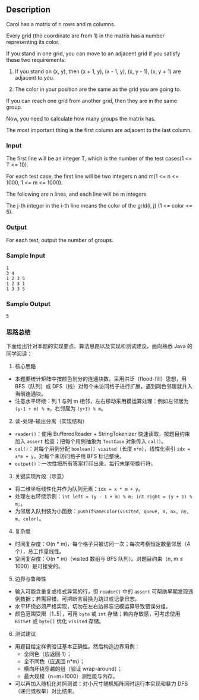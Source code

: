 ## Description

Carol has a matrix of n rows and m columns.

Every grid (the coordinate are from 1) in the matrix has a number representing its color.

If you stand in one grid, you can move to an adjacent grid if you satisfy these two requirements:

1. If you stand on (x, y), then (x + 1, y), (x - 1, y), (x, y - 1), (x, y + 1) are adjacent to you.

2. The color in your position are the same as the grid you are going to.

If you can reach one grid from another grid, then they are in the same group.

Now, you need to calculate how many groups the matrix has.

The most important thing is the first column are adjacent to the last column.

### Input

The first line will be an integer T, which is the number of the test cases(1 <= T <= 10).

For each test case, the first line will be two integers n and m(1 <= n <= 1000, 1 <= m <= 1000).

The following are n lines, and each line will be m integers.

The j-th integer in the i-th line means the color of the grid(i, j) (1 <= color <= 5).

### Output

For each test, output the number of groups.

### Sample Input

``` log
1
3 4
1 2 3 5
1 2 3 1
1 3 3 5
```

### Sample Output

``` log
5
```

### 思路总结

下面给出针对本题的实现要点、算法思路以及实现和测试建议，面向熟悉 Java 的同学阅读：

1) 核心思路

- 本题要统计矩阵中按颜色划分的连通块数。采用洪泛（flood-fill）思想，用 BFS（队列）或 DFS（栈）对每个未访问格子进行扩展，遇到同色邻居就并入当前连通块。
- 注意水平环绕：列 1 与列 m 相邻，左右移动采用模运算处理：例如左邻居为 `(y-1 + m) % m`，右邻居为 `(y+1) % m`。

2) 读-处理-输出分离（实现结构）

- `reader()`：使用 BufferedReader + StringTokenizer 快速读取，按题目约束加入 `assert` 检查；把每个用例抽象为 `TestCase` 对象传入 `cal()`。
- `cal()`：对每个用例分配 `boolean[] visited`（长度 `n*m`），线性化索引 `idx = x*m + y`，对每个未访问格子用 BFS 标记整块。
- `output()`：一次性把所有答案打印出来，每行末尾带换行符。

3) 关键实现片段（示意）

- 将二维坐标线性化并作为队列元素：`idx = x * m + y`。
- 处理左右环绕示例：`int left = (y - 1 + m) % m; int right = (y + 1) % m;`。
- 为邻居入队封装为小函数：`pushIfSameColor(visited, queue, a, nx, ny, m, color)`。

4) 复杂度

- 时间复杂度：O(n * m)，每个格子只被访问一次；每次考察恒定数量邻居（4 个），总工作量线性。
- 空间复杂度：O(n * m)（visited 数组与 BFS 队列）。对题目约束（n, m ≤ 1000）是可接受的。

5) 边界与鲁棒性

- 输入可能含重复或格式异常的行，但 `reader()` 中的 `assert` 可帮助早期发现违例数据；若需容错，可把断言替换为跳过或记录日志。
- 水平环绕必须严格实现，切勿在左右边界忘记模运算导致错误分组。
- 颜色范围受限（1..5），可用 `byte` 或 `int` 存储；若内存敏感，可考虑使用 `BitSet` 或 `byte[]` 优化 `visited` 存储。

6) 测试建议

- 用题目给定样例验证基本正确性。然后构造边界用例：
  - 全同色（应返回 1）；
  - 全不同色（应返回 n*m）；
  - 横向环绕穿越的组（验证 wrap-around）；
  - 最大规模（n=m=1000）测性能与内存。
- 可以再加入随机化对照测试：对小尺寸随机矩阵同时运行本实现和暴力 DFS（递归或枚举）对比结果。

